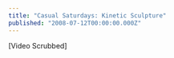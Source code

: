```yaml
---
title: "Casual Saturdays: Kinetic Sculpture"
published: "2008-07-12T00:00:00.000Z"
---
```


\[Video Scrubbed\]